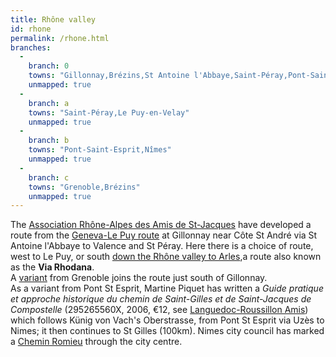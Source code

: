 ```yaml
---
title: Rhône valley
id: rhone
permalink: /rhone.html
branches:
  -
    branch: 0
    towns: "Gillonnay,Brézins,St Antoine l'Abbaye,Saint-Péray,Pont-Saint-Esprit,Arles"
    unmapped: true
  -
    branch: a
    towns: "Saint-Péray,Le Puy-en-Velay"
    unmapped: true
  -
    branch: b
    towns: "Pont-Saint-Esprit,Nîmes"
    unmapped: true
  -
    branch: c
    towns: "Grenoble,Brézins"
    unmapped: true
---
```


The [Association Rhône-Alpes des Amis de St-Jacques][0] have developed a route from the [Geneva-Le Puy route][1] at Gillonnay near Côte St André via St Antoine l'Abbaye to Valence and St Péray. Here there is a choice of route, west to Le Puy, or south [down the Rhône valley to Arles][2],a route also known as the **Via Rhodana**.  
A [variant][3] from Grenoble joins the route just south of Gillonnay.  
As a variant from Pont St Esprit, Martine Piquet has written a _Guide pratique et approche historique du chemin de Saint-Gilles et de Saint-Jacques de Compostelle_ (295265560X, 2006, €12, see [Languedoc-Roussillon Amis][4]) which follows Künig von Vach's Oberstrasse, from Pont St Esprit via Uzès to Nimes; it then continues to St Gilles (100km). Nimes city council has marked a [Chemin Romieu][5] through the city centre.

[0]: http://chemins.amis-st-jacques.org/?page_id=4
[1]: geneva.html
[2]: http://www.amis-st-jacques.org/pages/cheminVersArles.html
[3]: http://chemins.amis-st-jacques.org/?page_id=8
[4]: http://www.chemin-arles-en-lr.com/site/PageGe/CadreContenu.php?IdCours=4&IdPage=132&Cours=Publications
[5]: http://www.ville-nimes.fr/fileadmin/directions/culture/chemin_de_Compostelle.pdf